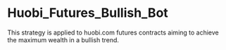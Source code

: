 # Huobi_Futures_Bullish_Bot
This strategy is applied to huobi.com futures contracts aiming to achieve the maximum wealth in a bullish trend.
